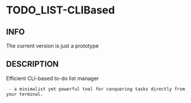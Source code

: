 # TODO_LIST-CLIBased

## INFO 
The current version is just a prototype
## DESCRIPTION
Efficient CLI-based to-do list manager 

     - a minimalist yet powerful tool for conquering tasks directly from your terminal.
